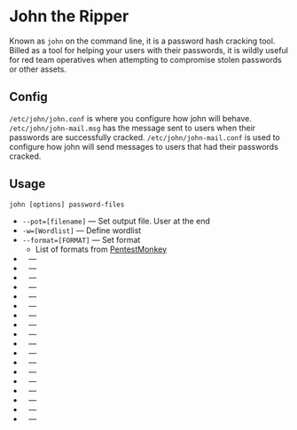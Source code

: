 # John the Ripper
Known as `john` on the command line, it is a password hash cracking tool. Billed as a tool for helping your users with their passwords, it is wildly useful for red team operatives when attempting to compromise stolen passwords or other assets. 

## Config
`/etc/john/john.conf` is where you configure how john will behave.
`/etc/john/john-mail.msg` has the message sent to users when their passwords are successfully cracked.
`/etc/john/john-mail.conf` is used to configure how john will send messages to users that had their passwords cracked.

## Usage
```
john [options] password-files
```

- `--pot=[filename]` &mdash; Set output file. User at the end
- `-w=[Wordlist]` &mdash; Define wordlist
- `--format=[FORMAT]` &mdash; Set format
	- List of formats from [PentestMonkey](https://pentestmonkey.net/cheat-sheet/john-the-ripper-hash-formats)
- ` ` &mdash; 
- ` ` &mdash; 
- ` ` &mdash; 
- ` ` &mdash; 
- ` ` &mdash; 
- ` ` &mdash; 
- ` ` &mdash; 
- ` ` &mdash; 
- ` ` &mdash; 
- ` ` &mdash; 
- ` ` &mdash; 
- ` ` &mdash; 
- ` ` &mdash; 
- ` ` &mdash; 
- ` ` &mdash; 
- ` ` &mdash; 
- ` ` &mdash; 
- ` ` &mdash; 
